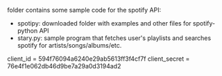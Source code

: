 folder contains some sample code for the spotify API:
  - spotipy: downloaded folder with examples and other files for spotify-python API
  - stary.py: sample program that fetches user's playlists and searches spotify for artists/songs/albums/etc.


client_id = 594f76094a6240e29ab5613ff3f4cf7f
client_secret = 76e4f1e062db46d9be7a29a0d3194ad2
